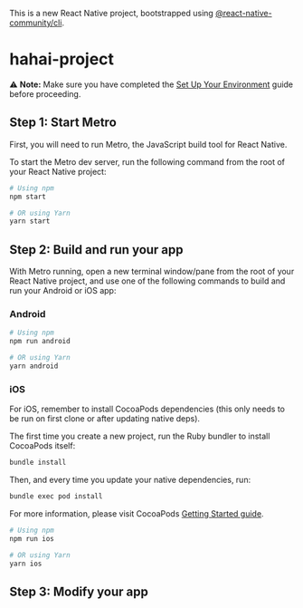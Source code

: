 This is a new React Native project, bootstrapped using [@react-native-community/cli](https://github.com/react-native-community/cli).
 
 # hahai-project

⚠️ **Note:** Make sure you have completed the [Set Up Your Environment](https://reactnative.dev/docs/set-up-your-environment) guide before proceeding.

## Step 1: Start Metro

First, you will need to run Metro, the JavaScript build tool for React Native.

To start the Metro dev server, run the following command from the root of your React Native project:

```bash
# Using npm
npm start

# OR using Yarn
yarn start
````

## Step 2: Build and run your app
With Metro running, open a new terminal window/pane from the root of your React Native project, and use one of the following commands to build and run your Android or iOS app:

### Android
```bash
# Using npm
npm run android

# OR using Yarn
yarn android
````
### iOS
For iOS, remember to install CocoaPods dependencies (this only needs to be run on first clone or after updating native deps).

The first time you create a new project, run the Ruby bundler to install CocoaPods itself:

```bash
bundle install
````

Then, and every time you update your native dependencies, run:

```bash
bundle exec pod install
````

For more information, please visit CocoaPods [Getting Started guide](https://guides.cocoapods.org/using/getting-started.html).
```bash
# Using npm
npm run ios

# OR using Yarn
yarn ios
````

## Step 3: Modify your app


